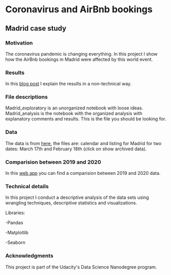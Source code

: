 # Coronavirus and AirBnb bookings
## Madrid case study

### Motivation
The coronavirus pandemic is changing everything. In this project I show how the AirBnb bookings in Madrid were affected by this world event.

### Results
In this [blog post](https://medium.com/@caro.negrelli/coronavirus-and-airbnb-bookings-c2cb286de679) I explain the results in a non-technical way.

### File descriptions
Madrid_exploratory is an unorganized notebook with loose ideas.
Madrid_analysis is the notebook with the organized analysis with explanatory comments and results. This is the file you should be looking for.

### Data
The data is from [here](http://insideairbnb.com/get-the-data.html), the files are: calendar and listing for Madrid for two dates: March 17th and February 18th (click on show archived data).

### Comparision between 2019 and 2020
In this [web app](https://cnegrelli-trial.herokuapp.com/) you can find a comparision between 2019 and 2020 data.

### Technical details
In this project I conduct a descriptive analysis of the data sets using wrangling techniques, descriptive statistics and visualizations.

Libraries:

-Pandas

-Matplotlib

-Seaborn

### Acknowledgments
This project is part of the Udacity's Data Science Nanodegree program.
